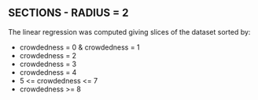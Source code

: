 ## SECTIONS - RADIUS = 2
The linear regression was computed giving slices of the dataset sorted by:
- crowdedness = 0 & crowdedness = 1
- crowdedness = 2
- crowdedness = 3
- crowdedness = 4
- 5 <= crowdedness <= 7
- crowdedness >= 8